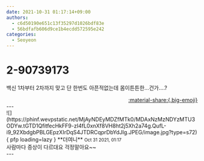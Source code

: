 ```yaml
---
date: 2021-10-31 01:17:14+09:00
authors:
  - c6d50190e651c13f35297d1026bdf83e
  - 56bdfafb606d9ce1b4ecdd572595e242
categories:
  - Seoyeon
---
```


# 2-90739173

<div class="post-container" markdown="1">
<div class="content-container md-sidebar__scrollwrap" markdown="1">

백신 1차부터 2차까지 맞고 단 한번도 아픈적없는데 몸이튼튼한...건가....?

</div>
</div>

<div style="text-align: right;" markdown="1">
<a href="https://weverse.io/fromis9/fanpost/2-90739173" style="text-align: right;">:material-share:{.big-emoji}</a>
</div>
---

<div class="comments-container md-sidebar__scrollwrap" markdown="1">
<div class="comment" markdown="1">
<div class='id-container' markdown="1">
![](https://phinf.wevpstatic.net/MjAyNDEyMDZfMTk0/MDAxNzMzNDYzMTU3ODYw.tGTD1QfitfecHkFF9-zI4fL0xnXf8VH8ht2j5Xh2a74g.QufL-i9_92XbdgbPBLGEpzXIrDqS4JTDRCqprDbYdJIg.JPEG/image.jpg?type=s72){ pfp loading=lazy }
**<span class="artist">더여니</span>** <small>Oct 31 2021, 01:17</small><br>
</div>
<div class='comment-body' markdown="1">
사람마다 증상이 다르대요 걱정말아요~~
</div>
</div>
</div>
---
